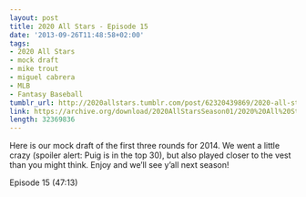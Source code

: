 ```yaml
---
layout: post
title: 2020 All Stars - Episode 15
date: '2013-09-26T11:48:58+02:00'
tags:
- 2020 All Stars
- mock draft
- mike trout
- miguel cabrera
- MLB
- Fantasy Baseball
tumblr_url: http://2020allstars.tumblr.com/post/62320439869/2020-all-stars-episode-15
link: https://archive.org/download/2020AllStarsSeason01/2020%20All%20Stars%20-%20Episode%2015%20-%2020130925%20-%20Final.mp3
length: 32369836
---
```

Here is our mock draft of the first three rounds for 2014.  We went a little crazy (spoiler alert:  Puig is in the top 30), but also played closer to the vest than you might think.  Enjoy and we’ll see y’all next season!

Episode 15 (47:13)
